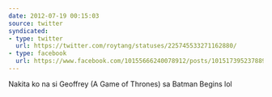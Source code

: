 ```yaml
---
date: 2012-07-19 00:15:03
source: twitter
syndicated:
- type: twitter
  url: https://twitter.com/roytang/statuses/225745533271162880/
- type: facebook
  url: https://www.facebook.com/10155666240078912/posts/10151739523788912
---
```


Nakita ko na si Geoffrey (A Game of Thrones) sa Batman Begins lol